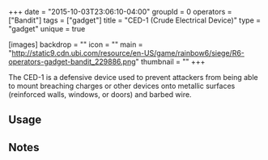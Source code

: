 +++
date = "2015-10-03T23:06:10-04:00"
groupId = 0
operators = ["Bandit"]
tags = ["gadget"]
title = "CED-1 (Crude Electrical Device)"
type = "gadget"
unique = true

[images]
  backdrop = ""
  icon = ""
  main = "http://static9.cdn.ubi.com/resource/en-US/game/rainbow6/siege/R6-operators-gadget-bandit_229886.png"
  thumbnail = ""
+++

The CED-1 is a defensive device used to prevent attackers from being able to mount breaching charges
or other devices onto metallic surfaces (reinforced walls, windows, or doors) and barbed wire.

## Usage

## Notes
